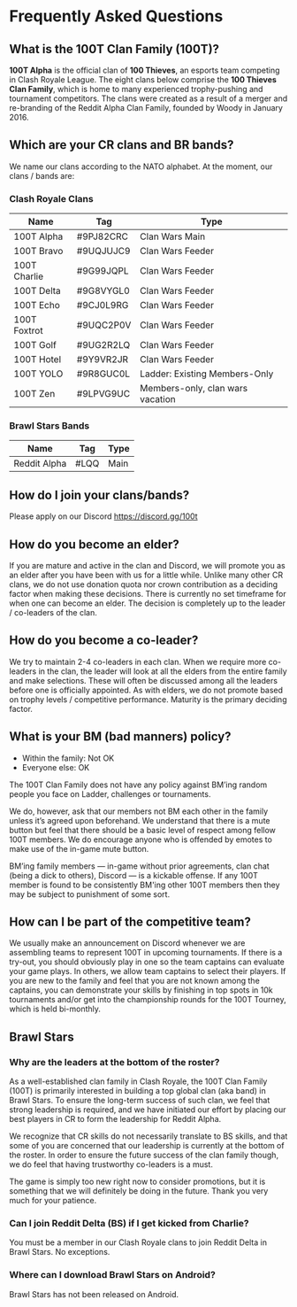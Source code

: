 # Frequently Asked Questions

## What is the 100T Clan Family (100T)?

**100T Alpha** is the official clan of **100 Thieves**, an esports team competing in Clash Royale League. The eight clans below comprise the **100 Thieves Clan Family**, which is home to many experienced trophy-pushing and tournament competitors. The clans were created as a result of a merger and re-branding of the Reddit Alpha Clan Family, founded by Woody in January 2016.

## Which are your CR clans and BR bands?

We name our clans according to the NATO alphabet. At the moment, our clans / bands are:

### Clash Royale Clans

Name | Tag | Type
--- | --- | ---
100T Alpha  |\#9PJ82CRC|Clan Wars Main          
100T Bravo  |\#9UQJUJC9|Clan Wars Feeder        
100T Charlie|\#9G99JQPL|Clan Wars Feeder        
100T Delta  |\#9G8VYGL0|Clan Wars Feeder        
100T Echo   |\#9CJ0L9RG|Clan Wars Feeder        
100T Foxtrot|\#9UQC2P0V|Clan Wars Feeder        
100T Golf   |\#9UG2R2LQ|Clan Wars Feeder        
100T Hotel  |\#9Y9VR2JR|Clan Wars Feeder
100T YOLO   |\#9R8GUC0L|Ladder: Existing Members-Only
100T Zen    |\#9LPVG9UC|Members-only, clan wars vacation

### Brawl Stars Bands

Name | Tag | Type
--- | --- | ---
Reddit Alpha  |\#LQQ   |Main           

## How do I join your clans/bands?

Please apply on our Discord https://discord.gg/100t

## How do you become an elder?

If you are mature and active in the clan and Discord, we will promote you as an elder after you have been with us for a little while.  Unlike many other CR clans, we do not use donation quota nor crown contribution as a deciding factor when making these decisions. There is currently no set timeframe for when one can become an elder. The decision is completely up to the leader / co-leaders of the clan.

## How do you become a co-leader?

We try to maintain 2-4 co-leaders in each clan. When we require more co-leaders in the clan, the leader will look at all the elders from the entire family and make selections. These will often be discussed among all the leaders before one is officially appointed. As with elders, we do not promote based on trophy levels / competitive performance. Maturity is the primary deciding factor.

## What is your BM (bad manners) policy?

- Within the family: Not OK
- Everyone else: OK

The 100T Clan Family does not have any policy against BM’ing random people you face on Ladder, challenges or tournaments.

We do, however, ask that our members not BM each other in the family unless it’s agreed upon beforehand. We understand that there is a mute button but feel that there should be a basic level of respect among fellow 100T members. We do encourage anyone who is offended by emotes to make use of the in-game mute button.

BM’ing family members — in-game without prior agreements, clan chat (being a dick to others), Discord — is a kickable offense. If any 100T member is found to be consistently BM'ing other 100T members then they may be subject to punishment of some sort.


## How can I be part of the competitive team?

We usually make an announcement on Discord whenever we are assembling teams to represent 100T in upcoming tournaments. If there is a try-out,  you should obviously play in one so the team captains can evaluate your game plays. In others, we allow team captains to select their players. If you are new to the family and feel that you are not known among the captains, you can demonstrate your skills by finishing in top spots in 10k tournaments and/or get into the championship rounds for the 100T Tourney, which is held bi-monthly.

## Brawl Stars

### Why are the leaders at the bottom of the roster?

As a well-established clan family in Clash Royale, the 100T Clan Family (100T) is primarily interested in building a top global clan (aka band) in Brawl Stars. To ensure the long-term success of such clan, we feel that strong leadership is required, and we have initiated our effort by placing our best players in CR to form the leadership for Reddit Alpha.

We recognize that CR skills do not necessarily translate to BS skills, and that some of you are concerned that our leadership is currently at the bottom of the roster. In order to ensure the future success of the clan family though, we do feel that having trustworthy co-leaders is a must.

The game is simply too new right now to consider promotions, but it is something that we will definitely be doing in the future. Thank you very much for your patience.

### Can I join Reddit Delta (BS) if I get kicked from Charlie?

You must be a member in our Clash Royale clans to join Reddit Delta in Brawl Stars. No exceptions.

### Where can I download Brawl Stars on Android?

Brawl Stars has not been released on Android.
